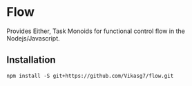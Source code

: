 # Flow
Provides Either, Task Monoids for functional control flow in the Nodejs/Javascript.

## Installation
`npm install -S git+https://github.com/Vikasg7/flow.git`